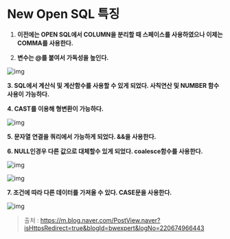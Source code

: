 # New Open SQL 특징

1. **이전에는 OPEN SQL에서 COLUMN을 분리할 때 스페이스를 사용하였으나 이제는 COMMA를 사용한다.**

2. **변수는 @를 붙여서 가독성을 높인다.**

![img](https://mblogthumb-phinf.pstatic.net/20160405_130/bwexpert_1459835244319ek8Ka_PNG/2016-04-05_14%3B23%3B35.PNG?type=w2)

**3. SQL에서 계산식 및 계산함수를 사용할 수 있게 되었다. 사칙연산 및 NUMBER 함수 사용이 가능하다.**

**4. CAST를 이용해 형변환이 가능하다.**

![img](https://mblogthumb-phinf.pstatic.net/20160405_7/bwexpert_1459835244584EX2g5_PNG/2016-04-05_14%3B23%3B42.PNG?type=w2) 

**5. 문자열 연결을 쿼리에서 가능하게 되었다. &&을 사용한다.**

**6. NULL인경우 다른 값으로 대체할수 있게 되었다. coalesce함수를 사용한다.**

![img](https://mblogthumb-phinf.pstatic.net/20160405_82/bwexpert_1459835244782bfqxn_PNG/2016-04-05_14%3B23%3B48.PNG?type=w2)

 

 


 

![img](https://mblogthumb-phinf.pstatic.net/20160405_149/bwexpert_1459835245021OFtYJ_PNG/2016-04-05_14%3B23%3B58.PNG?type=w2)

 

 **7. 조건에 따라 다른 데이터를 가져올 수 있다. CASE문을 사용한다.**

![img](https://mblogthumb-phinf.pstatic.net/20160405_98/bwexpert_1459835245254kLORz_PNG/2016-04-05_14%3B24%3B05.PNG?type=w2)



> 출처 : https://m.blog.naver.com/PostView.naver?isHttpsRedirect=true&blogId=bwexpert&logNo=220674966443

